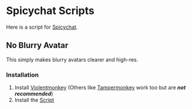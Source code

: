 # Spicychat Scripts

Here is a script for [Spicychat][2].

## No Blurry Avatar
This simply makes blurry avatars clearer and high-res.

### Installation
1. Install [Violentmonkey][5] (Others like [Tampermonkey][6] work too but are ***not recommended***)
2. Install the [Script][7]

[1]: https://github.com/Official-Husko/violentmonkey-scripts
[2]: https://spicychat.ai/
[5]: https://violentmonkey.github.io/
[6]: https://tampermonkey.net/
[7]: https://github.com/Official-Husko/violentmonkey-scripts/blob/main/spicychat/spicychat-remove-blurry-avatar.user.js?raw=True